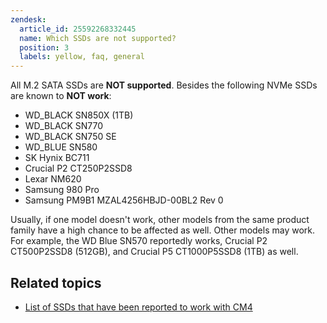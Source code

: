 ```yaml
---
zendesk:
  article_id: 25592268332445
  name: Which SSDs are not supported?
  position: 3
  labels: yellow, faq, general
---
```


All M.2 SATA SSDs are **NOT supported**. Besides the following NVMe SSDs are known to **NOT work**:

- WD_BLACK SN850X (1TB)
- WD_BLACK SN770
- WD_BLACK SN750 SE
- WD_BLUE SN580
- SK Hynix BC711
- Crucial P2 CT250P2SSD8
- Lexar NM620
- Samsung 980 Pro
- Samsung PM9B1 MZAL4256HBJD-00BL2 Rev 0

Usually, if one model doesn't work, other models from the same product family have a high chance to be affected as well. Other models may work. For example, the WD Blue SN570 reportedly works, Crucial P2 CT500P2SSD8 (512GB), and Crucial P5 CT1000P5SSD8 (1TB) as well.

## Related topics

- [List of SSDs that have been reported to work with CM4](/hc/en-us/articles/25592245613213)
